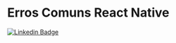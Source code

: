 # Erros Comuns React Native
[![Linkedin Badge](https://img.shields.io/badge/-LinkedIn-blue?style=flat-square&logo=Linkedin&logoColor=white&link=https://www.linkedin.com/in/lucas-pereira-5280b9206/)](https://www.linkedin.com/in/lucas-pereira-5280b9206/)
